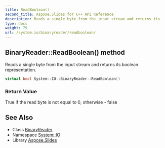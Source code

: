 ```yaml
---
title: ReadBoolean()
second_title: Aspose.Slides for C++ API Reference
description: Reads a single byte from the input stream and returns its boolean representation.
type: docs
weight: 79
url: /system.io/binaryreader/readboolean/
---
```

## BinaryReader::ReadBoolean() method


Reads a single byte from the input stream and returns its boolean representation.

```cpp
virtual bool System::IO::BinaryReader::ReadBoolean()
```


### Return Value

True if the read byte is not equal to 0, otherwise - false

## See Also

* Class [BinaryReader](../)
* Namespace [System::IO](../../)
* Library [Aspose.Slides](../../../)